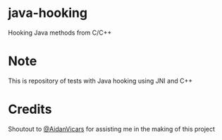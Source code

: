 # java-hooking
Hooking Java methods from C/C++

# Note
This is repository of tests with Java hooking using JNI and C++

# Credits
Shoutout to [@AidanVicars](https://github.com/AidanVicars) for assisting me in the making of this project
